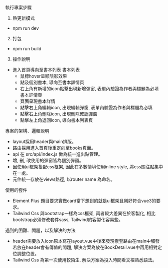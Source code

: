 執行專案步驟

1. 熱更新模式
  - npm run dev 
2. 打包
  - npm run build
3. 操作說明
  - 進入首頁導向至書本列表
      書本列表
      - 鼠標hover呈顯陰影效果
      - 點及個別書本, 導向至書本詳情頁
      - 右上角有新增的icon點擊出現新增彈窗, 表單內驗證為作者與標題為必填
      書本詳情頁
      - 頁面呈現書本詳情
      - 點擊右上角編輯icon, 出現編輯彈窗, 表單內驗證為作者與標題為必填
      - 點擊右上角刪除icon, 出現刪除確認彈窗
      - 點擊左上角返回icon, 導向書本列表頁

專案的架構、邏輯說明
  - layout採用header與main排版。
  - 路由採用進入首頁後重定向至books頁面。
  - api 在 src/api/index.js 做為統一進出點管理。
  - 增, 刪, 改使用的彈窗皆為個別彈窗。
  - 因使用ui框架搭配css框架, 因此在多數情境使用inline style, 將css關注點集中在一處。
  - 元件統一存放在views路徑, 以router name 為命名。

使用的套件
  - Element Plus 題目要求實做card當下想到的就是ui框架且剛好符合vue3的要求。
  - Tailwind Css 與bootstrap一樣為css框架, 兩者較大差異在於客製化, 相比bootstrap必須修改套件sass, Tailwind的客製化容易些。

遇到的困難、問題，以及解決的方法
  - header需要放入icon原本寫在layout.vue中後來發現嵌套路由在main中觸發若放在header會有傳值的問題, 解決方案為放在BookDetail.vue中再用相對定位調整位置。
  - Tailwind Css 為第一次使用較陌生, 解決方案為投入時間看文檔熟悉語法。